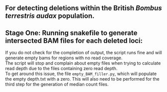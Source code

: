 ## For detecting deletions within the British <i> Bombus terrestris audax </i> population.  

## Stage One: Running snakefile to generate intersected BAM files for each deleted loci:  
If you do not check for the completion of output, the script runs fine and will generate empty bams for regions with no read coverage.  
The script will stop and complain about empty files when trying to calculate read depth due to the files containing zero read depth.  
To get around this issue, the file ```empty_BAM_filler.py```, which will populate the empty depth.txt with a zero. This will also need to be performed for the third step for the generation of median count files.  

